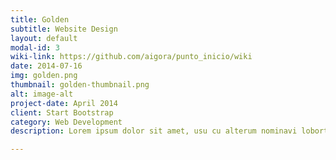 ```yaml
---
title: Golden
subtitle: Website Design
layout: default
modal-id: 3
wiki-link: https://github.com/aigora/punto_inicio/wiki
date: 2014-07-16
img: golden.png
thumbnail: golden-thumbnail.png
alt: image-alt
project-date: April 2014
client: Start Bootstrap
category: Web Development
description: Lorem ipsum dolor sit amet, usu cu alterum nominavi lobortis. At duo novum diceret. Tantas apeirian vix et, usu sanctus postulant inciderint ut, populo diceret necessitatibus in vim. Cu eum dicam feugiat noluisse.

---
```

